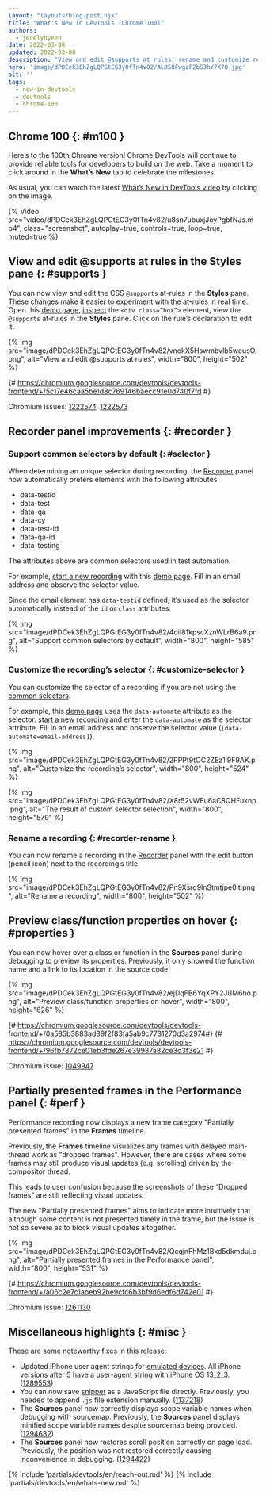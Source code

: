 ```yaml
---
layout: "layouts/blog-post.njk"
title: "What's New In DevTools (Chrome 100)"
authors:
  - jecelynyeen
date: 2022-03-08
updated: 2022-03-08
description: "View and edit @supports at rules, rename and customize recording’s selector, and more."
hero: 'image/dPDCek3EhZgLQPGtEG3y0fTn4v82/ALD58FwgzF2bS3hY7X7O.jpg'
alt: ''
tags:
  - new-in-devtools
  - devtools
  - chrome-100
---
```



<!-- image/dPDCek3EhZgLQPGtEG3y0fTn4v82/dzxqvpHgEBlwfnfW0osP.jpg -->

## Chrome 100  {: #m100 }

Here’s to the 100th Chrome version! Chrome DevTools will continue to provide reliable tools for developers to build on the web. Take a moment to click around in the **What’s New** tab to celebrate the milestones.

As usual, you can watch the latest [What’s New in DevTools video](https://goo.gle/devtools-youtube) by clicking on the image.

{% Video src="video/dPDCek3EhZgLQPGtEG3y0fTn4v82/u8sn7ubuxjJoyPgbfNJs.mp4", class="screenshot", autoplay=true, controls=true, loop=true, muted=true %}


## View and edit @supports at rules in the Styles pane {: #supports }

You can now view and edit the CSS `@supports` at-rules in the **Styles** pane. These changes make it easier to experiment with the at-rules in real time.
Open this [demo page](https://jec.fyi/demo/at-support), [inspect](/docs/devtools/dom/#inspect) the `<div class=”box”>` element, view the `@supports` at-rules in the **Styles** pane. Click on the rule’s declaration to edit it. 

{% Img src="image/dPDCek3EhZgLQPGtEG3y0fTn4v82/vnokX5Hswmbvlb5weusO.png", alt="View and edit @supports at rules", width="800", height="502" %}

{# https://chromium.googlesource.com/devtools/devtools-frontend/+/5c17e46caa5be1d8c769146baecc91e0d740f7fd #}

Chromium issues: [1222574](https://crbug.com/1222574), [1222573](https://crbug.com/1222573)


## Recorder panel improvements {: #recorder }

### Support common selectors by default {: #selector }

When determining an unique selector during recording, the [Recorder](/docs/devtools/recorder/) panel now automatically prefers elements with the following attributes:

- data-testid
- data-test
- data-qa
- data-cy
- data-test-id
- data-qa-id
- data-testing

The attributes above are common selectors used in test automation. 

For example, [start a new recording](/docs/devtools/recorder/#record) with this [demo page](https://jec.fyi/demo/recorder). Fill in an email address and observe the selector value.

Since the email element has `data-testid` defined, it’s used as the selector automatically instead of the `id` or `class` attributes.

{% Img src="image/dPDCek3EhZgLQPGtEG3y0fTn4v82/4diI81kpscXznWLrB6a9.png", alt="Support common selectors by default", width="800", height="585" %}


### Customize the recording’s selector {: #customize-selector }

You can customize the selector of a recording if you are not using the [common selectors](/docs/devtools/recorder/#selector).

For example, this [demo page](https://jec.fyi/demo/recorder) uses the `data-automate` attribute as the selector. [start a new recording](/docs/devtools/recorder/#record) and enter the `data-automate` as the selector attribute. Fill in an email address and observe the selector value (`[data-automate=email-address]`).

{% Img src="image/dPDCek3EhZgLQPGtEG3y0fTn4v82/2PPPt9tOC2ZEz1l9F9AK.png", alt="Customize the recording’s selector", width="800", height="524" %}

{% Img src="image/dPDCek3EhZgLQPGtEG3y0fTn4v82/X8r52vWEu6aC8QHFuknp.png", alt="The result of custom selector selection", width="800", height="579" %}


### Rename a recording {: #recorder-rename }

You can now rename a recording in the [Recorder](/docs/devtools/recorder/) panel with the edit button (pencil icon) next to the recording’s title.

{% Img src="image/dPDCek3EhZgLQPGtEG3y0fTn4v82/Pn9Xsrq9lnStmtjpe0jt.png", alt="Rename a recording", width="800", height="502" %}


## Preview class/function properties on hover {: #properties }

You can now hover over a class or function in the **Sources** panel during debugging to preview its properties. Previously, it only showed the function name and a link to its location in the source code.
 
{% Img src="image/dPDCek3EhZgLQPGtEG3y0fTn4v82/ejDqFB6YqXPY2Ji1M6ho.png", alt="Preview class/function properties on hover", width="800", height="626" %}

{# https://chromium.googlesource.com/devtools/devtools-frontend/+/0a585b3883ad39f2f83fa5ab9c7731270d3a2974 ​#}
{# https://chromium.googlesource.com/devtools/devtools-frontend/+/96fb7872ce01eb3fde267e39987a82ce3d3f3e21 #}

Chromium issue: [1049947](https://crbug.com/1049947)


## Partially presented frames in the Performance panel {: #perf }

Performance recording now displays a new frame category "Partially presented frames" in the **Frames** timeline. 

Previously, the **Frames** timeline visualizes any frames with delayed main-thread work as "dropped frames". However, there are cases where some frames may still produce visual updates (e.g. scrolling) driven by the compositor thread.

This leads to user confusion because the screenshots of these “Dropped frames” are still reflecting visual updates. 

The new "Partially presented frames" aims to indicate more intuitively that although some content is not presented timely in the frame, but the issue is not so severe as to block visual updates altogether.

{% Img src="image/dPDCek3EhZgLQPGtEG3y0fTn4v82/QcqjnFhMz1Bxd5dkmduj.png", alt="Partially presented frames in the Performance panel", width="800", height="531" %}

{# https://chromium.googlesource.com/devtools/devtools-frontend/+/a06c2e7c1abeb92be9cfc6b3bf9d6edf6d742e01 #}

Chromium issue: [1261130](https://crbug.com/1261130)


## Miscellaneous highlights {: #misc }

These are some noteworthy fixes in this release:

- Updated iPhone user agent strings for [emulated devices](/docs/devtools/device-mode/#device). All iPhone versions after 5 have a user-agent string with iPhone OS 13_2_3. ([1289553](https://crbug.com/1289553))
- You can now save [snippet](/docs/devtools/javascript/snippets/) as a JavaScript file directly. Previously, you needed to append `.js` file extension manually. ([1137218](https://crbug.com/1137218))
- The **Sources** panel now correctly displays scope variable names when debugging with sourcemap. Previously, the **Sources** panel displays minified scope variable names despite sourcemap being provided. ([1294682](https://crbug.com/1294682)) 
- The **Sources** panel now restores scroll position correctly on page load. Previously, the position was not restored correctly causing inconvenience in debugging. ([1294422](https://crbug.com/1294422)) 


{% include 'partials/devtools/en/reach-out.md' %}
{% include 'partials/devtools/en/whats-new.md' %}
